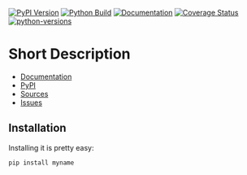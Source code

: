 [![PyPI Version](https://badge.fury.io/py/myname.svg)](https://badge.fury.io/py/myname)
[![Python Build](https://github.com/myuser/myname/actions/workflows/main.yml/badge.svg)](https://github.com/myuser/myname/actions/workflows/main.yml)
[![Documentation](https://readthedocs.org/projects/myname/badge/?version=stable)](https://myname.readthedocs.io/en/stable/?badge=stable)
[![Coverage Status](https://coveralls.io/repos/github/myuser/myname/badge.svg?branch=main)](https://coveralls.io/github/myuser/myname?branch=main)
[![python-versions](https://img.shields.io/pypi/pyversions/myname.svg)](https://pypi.python.org/pypi/myname)

# Short Description

* [Documentation](https://myname.readthedocs.io/en/stable/)
* [PyPI](https://pypi.org/project/myname/)
* [Sources](https://github.com/myuser/myname)
* [Issues](https://github.com/myuser/myname/issues)

## Installation

Installing it is pretty easy:

```bash
pip install myname
```
